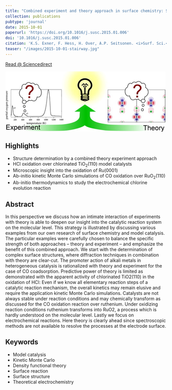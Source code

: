 ```yaml
---
title: "Combined experiment and theory approach in surface chemistry: Stairway to heaven?"
collection: publications
pubtype: 'journal'
date: 2015-10-01
paperurl: 'https://doi.org/10.1016/j.susc.2015.01.006'
doi: '10.1016/j.susc.2015.01.006'
citation: 'K.S. Exner, F. Hess, H. Over, A.P. Seitsonen. <i>Surf. Sci.</i> 640 (<b>2015</b>) 165-180.'
teaser: "/images/2015-10-01-stairway.jpg"
---
```


[Read @ Sciencedirect](https://www.sciencedirect.com/science/article/pii/S0039602815000096)

<img src="/images/2015-10-01-stairway.jpg">

Highlights
----------
* Structure determination by a combined theory experiment approach
* HCl oxidation over chlorinated TiO<sub>2</sub>(110) model catalysts
* Microscopic insight into the oxidation of Ru(0001)
* Ab-initio kinetic Monte Carlo simulations of CO oxidation over RuO<sub>2</sub>(110)
* Ab-initio thermodynamics to study the electrochemical chlorine evolution reaction

Abstract
--------
In this perspective we discuss how an intimate interaction of experiments with theory is able to deepen our insight into the catalytic reaction system on the molecular level. This strategy is illustrated by discussing various examples from our own research of surface chemistry and model catalysis. The particular examples were carefully chosen to balance the specific strength of both approaches – theory and experiment – and emphasize the benefit of this combined approach. We start with the determination of complex surface structures, where diffraction techniques in combination with theory are clear-cut. The promoter action of alkali metals in heterogeneous catalysis is rationalized with theory and experiment for the case of CO coadsorption. Predictive power of theory is limited as demonstrated with the apparent activity of chlorinated TiO2(110) in the oxidation of HCl: Even if we know all elementary reaction steps of a catalytic reaction mechanism, the overall kinetics may remain elusive and require the application kinetic Monte Carlo simulations. Catalysts are not always stable under reaction conditions and may chemically transform as discussed for the CO oxidation reaction over ruthenium. Under oxidizing reaction conditions ruthenium transforms into RuO2, a process which is hardly understood on the molecular level. Lastly we focus on electrochemical reactions. Here theory is clearly ahead since spectroscopic methods are not available to resolve the processes at the electrode surface.

Keywords
--------
* Model catalysis
* Kinetic Monte Carlo
* Density functional theory
* Surface reaction
* Surface structure
* Theoretical electrochemistry
